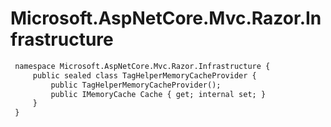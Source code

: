# Microsoft.AspNetCore.Mvc.Razor.Infrastructure

``` diff
 namespace Microsoft.AspNetCore.Mvc.Razor.Infrastructure {
     public sealed class TagHelperMemoryCacheProvider {
         public TagHelperMemoryCacheProvider();
         public IMemoryCache Cache { get; internal set; }
     }
 }
```


